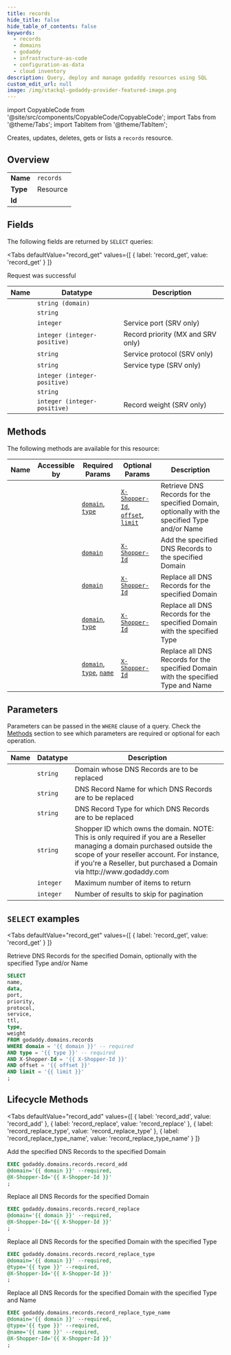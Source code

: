 ```yaml
--- 
title: records
hide_title: false
hide_table_of_contents: false
keywords:
  - records
  - domains
  - godaddy
  - infrastructure-as-code
  - configuration-as-data
  - cloud inventory
description: Query, deploy and manage godaddy resources using SQL
custom_edit_url: null
image: /img/stackql-godaddy-provider-featured-image.png
---
```


import CopyableCode from '@site/src/components/CopyableCode/CopyableCode';
import Tabs from '@theme/Tabs';
import TabItem from '@theme/TabItem';

Creates, updates, deletes, gets or lists a <code>records</code> resource.

## Overview
<table><tbody>
<tr><td><b>Name</b></td><td><code>records</code></td></tr>
<tr><td><b>Type</b></td><td>Resource</td></tr>
<tr><td><b>Id</b></td><td><CopyableCode code="godaddy.domains.records" /></td></tr>
</tbody></table>

## Fields

The following fields are returned by `SELECT` queries:

<Tabs
    defaultValue="record_get"
    values={[
        { label: 'record_get', value: 'record_get' }
    ]}
>
<TabItem value="record_get">

Request was successful

<table>
<thead>
    <tr>
    <th>Name</th>
    <th>Datatype</th>
    <th>Description</th>
    </tr>
</thead>
<tbody>
<tr>
    <td><CopyableCode code="name" /></td>
    <td><code>string (domain)</code></td>
    <td></td>
</tr>
<tr>
    <td><CopyableCode code="data" /></td>
    <td><code>string</code></td>
    <td></td>
</tr>
<tr>
    <td><CopyableCode code="port" /></td>
    <td><code>integer</code></td>
    <td>Service port (SRV only)</td>
</tr>
<tr>
    <td><CopyableCode code="priority" /></td>
    <td><code>integer (integer-positive)</code></td>
    <td>Record priority (MX and SRV only)</td>
</tr>
<tr>
    <td><CopyableCode code="protocol" /></td>
    <td><code>string</code></td>
    <td>Service protocol (SRV only)</td>
</tr>
<tr>
    <td><CopyableCode code="service" /></td>
    <td><code>string</code></td>
    <td>Service type (SRV only)</td>
</tr>
<tr>
    <td><CopyableCode code="ttl" /></td>
    <td><code>integer (integer-positive)</code></td>
    <td></td>
</tr>
<tr>
    <td><CopyableCode code="type" /></td>
    <td><code>string</code></td>
    <td></td>
</tr>
<tr>
    <td><CopyableCode code="weight" /></td>
    <td><code>integer (integer-positive)</code></td>
    <td>Record weight (SRV only)</td>
</tr>
</tbody>
</table>
</TabItem>
</Tabs>

## Methods

The following methods are available for this resource:

<table>
<thead>
    <tr>
    <th>Name</th>
    <th>Accessible by</th>
    <th>Required Params</th>
    <th>Optional Params</th>
    <th>Description</th>
    </tr>
</thead>
<tbody>
<tr>
    <td><a href="#record_get"><CopyableCode code="record_get" /></a></td>
    <td><CopyableCode code="select" /></td>
    <td><a href="#parameter-domain"><code>domain</code></a>, <a href="#parameter-type"><code>type</code></a></td>
    <td><a href="#parameter-X-Shopper-Id"><code>X-Shopper-Id</code></a>, <a href="#parameter-offset"><code>offset</code></a>, <a href="#parameter-limit"><code>limit</code></a></td>
    <td>Retrieve DNS Records for the specified Domain, optionally with the specified Type and/or Name</td>
</tr>
<tr>
    <td><a href="#record_add"><CopyableCode code="record_add" /></a></td>
    <td><CopyableCode code="exec" /></td>
    <td><a href="#parameter-domain"><code>domain</code></a></td>
    <td><a href="#parameter-X-Shopper-Id"><code>X-Shopper-Id</code></a></td>
    <td>Add the specified DNS Records to the specified Domain</td>
</tr>
<tr>
    <td><a href="#record_replace"><CopyableCode code="record_replace" /></a></td>
    <td><CopyableCode code="exec" /></td>
    <td><a href="#parameter-domain"><code>domain</code></a></td>
    <td><a href="#parameter-X-Shopper-Id"><code>X-Shopper-Id</code></a></td>
    <td>Replace all DNS Records for the specified Domain</td>
</tr>
<tr>
    <td><a href="#record_replace_type"><CopyableCode code="record_replace_type" /></a></td>
    <td><CopyableCode code="exec" /></td>
    <td><a href="#parameter-domain"><code>domain</code></a>, <a href="#parameter-type"><code>type</code></a></td>
    <td><a href="#parameter-X-Shopper-Id"><code>X-Shopper-Id</code></a></td>
    <td>Replace all DNS Records for the specified Domain with the specified Type</td>
</tr>
<tr>
    <td><a href="#record_replace_type_name"><CopyableCode code="record_replace_type_name" /></a></td>
    <td><CopyableCode code="exec" /></td>
    <td><a href="#parameter-domain"><code>domain</code></a>, <a href="#parameter-type"><code>type</code></a>, <a href="#parameter-name"><code>name</code></a></td>
    <td><a href="#parameter-X-Shopper-Id"><code>X-Shopper-Id</code></a></td>
    <td>Replace all DNS Records for the specified Domain with the specified Type and Name</td>
</tr>
</tbody>
</table>

## Parameters

Parameters can be passed in the `WHERE` clause of a query. Check the [Methods](#methods) section to see which parameters are required or optional for each operation.

<table>
<thead>
    <tr>
    <th>Name</th>
    <th>Datatype</th>
    <th>Description</th>
    </tr>
</thead>
<tbody>
<tr id="parameter-domain">
    <td><CopyableCode code="domain" /></td>
    <td><code>string</code></td>
    <td>Domain whose DNS Records are to be replaced</td>
</tr>
<tr id="parameter-name">
    <td><CopyableCode code="name" /></td>
    <td><code>string</code></td>
    <td>DNS Record Name for which DNS Records are to be replaced</td>
</tr>
<tr id="parameter-type">
    <td><CopyableCode code="type" /></td>
    <td><code>string</code></td>
    <td>DNS Record Type for which DNS Records are to be replaced</td>
</tr>
<tr id="parameter-X-Shopper-Id">
    <td><CopyableCode code="X-Shopper-Id" /></td>
    <td><code>string</code></td>
    <td>Shopper ID which owns the domain. NOTE: This is only required if you are a Reseller managing a domain purchased outside the scope of your reseller account. For instance, if you're a Reseller, but purchased a Domain via http://www.godaddy.com</td>
</tr>
<tr id="parameter-limit">
    <td><CopyableCode code="limit" /></td>
    <td><code>integer</code></td>
    <td>Maximum number of items to return</td>
</tr>
<tr id="parameter-offset">
    <td><CopyableCode code="offset" /></td>
    <td><code>integer</code></td>
    <td>Number of results to skip for pagination</td>
</tr>
</tbody>
</table>

## `SELECT` examples

<Tabs
    defaultValue="record_get"
    values={[
        { label: 'record_get', value: 'record_get' }
    ]}
>
<TabItem value="record_get">

Retrieve DNS Records for the specified Domain, optionally with the specified Type and/or Name

```sql
SELECT
name,
data,
port,
priority,
protocol,
service,
ttl,
type,
weight
FROM godaddy.domains.records
WHERE domain = '{{ domain }}' -- required
AND type = '{{ type }}' -- required
AND X-Shopper-Id = '{{ X-Shopper-Id }}'
AND offset = '{{ offset }}'
AND limit = '{{ limit }}'
;
```
</TabItem>
</Tabs>


## Lifecycle Methods

<Tabs
    defaultValue="record_add"
    values={[
        { label: 'record_add', value: 'record_add' },
        { label: 'record_replace', value: 'record_replace' },
        { label: 'record_replace_type', value: 'record_replace_type' },
        { label: 'record_replace_type_name', value: 'record_replace_type_name' }
    ]}
>
<TabItem value="record_add">

Add the specified DNS Records to the specified Domain

```sql
EXEC godaddy.domains.records.record_add 
@domain='{{ domain }}' --required, 
@X-Shopper-Id='{{ X-Shopper-Id }}'
;
```
</TabItem>
<TabItem value="record_replace">

Replace all DNS Records for the specified Domain

```sql
EXEC godaddy.domains.records.record_replace 
@domain='{{ domain }}' --required, 
@X-Shopper-Id='{{ X-Shopper-Id }}'
;
```
</TabItem>
<TabItem value="record_replace_type">

Replace all DNS Records for the specified Domain with the specified Type

```sql
EXEC godaddy.domains.records.record_replace_type 
@domain='{{ domain }}' --required, 
@type='{{ type }}' --required, 
@X-Shopper-Id='{{ X-Shopper-Id }}'
;
```
</TabItem>
<TabItem value="record_replace_type_name">

Replace all DNS Records for the specified Domain with the specified Type and Name

```sql
EXEC godaddy.domains.records.record_replace_type_name 
@domain='{{ domain }}' --required, 
@type='{{ type }}' --required, 
@name='{{ name }}' --required, 
@X-Shopper-Id='{{ X-Shopper-Id }}'
;
```
</TabItem>
</Tabs>
